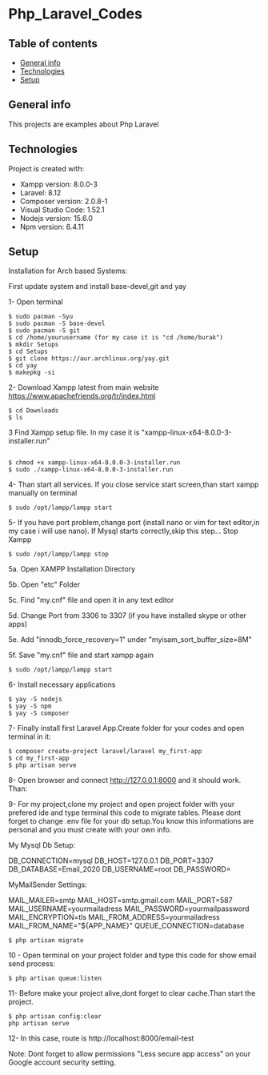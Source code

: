 # Php_Laravel_Codes
## Table of contents
* [General info](#general-info)
* [Technologies](#technologies)
* [Setup](#setup)

## General info
This projects are examples about Php Laravel
	
## Technologies
Project is created with:
* Xampp version: 8.0.0-3
* Laravel: 8.12
* Composer version: 2.0.8-1
* Visual Studio Code: 1.52.1
* Nodejs version: 15.6.0
* Npm version: 6.4.11


	
## Setup
Installation for Arch based Systems:

First update system and install base-devel,git and yay

1- Open terminal
```
$ sudo pacman -Syu
$ sudo pacman -S base-devel
$ sudo pacman -S git
$ cd /home/yourusername (for my case it is "cd /home/burak")
$ mkdir Setups
$ cd Setups
$ git clone https://aur.archlinux.org/yay.git
$ cd yay
$ makepkg -si
```

2- Download Xampp latest from main website https://www.apachefriends.org/tr/index.html

```
$ cd Downloads
$ ls
```

3 Find Xampp setup file. In my case it is "xampp-linux-x64-8.0.0-3-installer.run"
```

$ chmod +x xampp-linux-x64-8.0.0-3-installer.run 
$ sudo ./xampp-linux-x64-8.0.0-3-installer.run
```

4- Than start all services. If you close service start screen,than start xampp manually on terminal
```
$ sudo /opt/lampp/lampp start
```


5- If you have port problem,change port (install nano or vim for text editor,in my case i will use nano). If Mysql starts correctly,skip this step...
Stop Xampp
```
$ sudo /opt/lampp/lampp stop
```

5a. Open XAMPP Installation Directory

5b. Open "etc" Folder

5c. Find "my.cnf" file and open it in any text editor

5d. Change Port from 3306 to 3307 (if you have installed skype or other apps)

5e. Add "innodb_force_recovery=1" under "myisam_sort_buffer_size=8M"

5f. Save "my.cnf" file and start xampp again

```
$ sudo /opt/lampp/lampp start
```

6- Install necessary applications
```
$ yay -S nodejs
$ yay -S npm
$ yay -S composer

```

7- Finally install first Laravel App.Create folder for your codes and open terminal in it:

```
$ composer create-project laravel/laravel my_first-app
$ cd my_first-app
$ php artisan serve
```

8- Open browser and connect http://127.0.0.1:8000 and it should work. Than:

9- For my project,clone my project and open project folder with your prefered ide and type terminal this code to migrate tables. Please dont forget to change .env file for your db setup.You know this informations are personal and you must create with your own info.

My Mysql Db Setup:

DB_CONNECTION=mysql
DB_HOST=127.0.0.1
DB_PORT=3307
DB_DATABASE=Email_2020
DB_USERNAME=root
DB_PASSWORD=


MyMailSender Settings:

MAIL_MAILER=smtp
MAIL_HOST=smtp.gmail.com
MAIL_PORT=587
MAIL_USERNAME=yourmailadress
MAIL_PASSWORD=yourmailpassword
MAIL_ENCRYPTION=tls
MAIL_FROM_ADDRESS=yourmailadress
MAIL_FROM_NAME="${APP_NAME}"
QUEUE_CONNECTION=database

```
$ php artisan migrate
```

10 - Open terminal on your project folder and type this code for show email send process:
```
$ php artisan queue:listen
```

11- Before make your project alive,dont forget to clear cache.Than start the project.
```
$ php artisan config:clear
php artisan serve
```

12- In this case, route is http://localhost:8000/email-test


Note: Dont forget to allow permissions "Less secure app access" on your Google account security setting.
